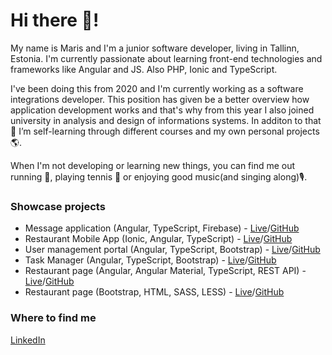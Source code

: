 # Hi there 👋! 

My name is Maris and I'm a junior software developer, living in Tallinn, Estonia. 
I'm currently passionate about learning front-end technologies and frameworks like Angular and JS. Also PHP, Ionic and TypeScript.

I've been doing this from 2020 and I'm currently working as a software integrations developer.
This position has given be a better overview how application development works and that's why from this year I also joined university in analysis and design of informations systems. 
In additon to that 🌱 I’m self-learning through different courses and my own personal projects 🌎.

When I'm not developing or learning new things, you can find me out running 🏃, playing tennis 🎾 or enjoying good music(and singing along)🎙️.

### Showcase projects
- Message application (Angular, TypeScript, Firebase) - [Live](https://messageapp100.azurewebsites.net)/[GitHub](https://github.com/marispulk/MessageApp) 
- Restaurant Mobile App (Ionic, Angular, TypeScript) - [Live](https://confusion-ionic.azurewebsites.net)/[GitHub](https://github.com/marispulk/Confusion-Ionic)
- User management portal (Angular, TypeScript, Bootstrap) - [Live](https://app-klaus.azurewebsites.net)/[GitHub](https://github.com/marispulk/User-Portal)
- Task Manager (Angular, TypeScript, Bootstrap) - [Live](https://app-task.azurewebsites.net/)/[GitHub](https://github.com/marispulk/Task-Manager)
- Restaurant page (Angular, Angular Material, TypeScript, REST API) - [Live](https://confusion-angular.azurewebsites.net/)/[GitHub](https://github.com/marispulk/Front-End-JavaScript-Frameworks-Angular)
- Restaurant page (Bootstrap, HTML, SASS, LESS) - [Live](https://confusion-bootstrap.azurewebsites.net/)/[GitHub](https://github.com/marispulk/Front-End-Web-UI-Frameworks-and-Tools-Bootstrap-4)

### Where to find me
[LinkedIn](https://www.linkedin.com/in/maris-pulk/)
